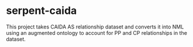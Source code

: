 # serpent-caida

This project takes CAIDA AS relationship dataset and converts it into NML using an augmented ontology to account for PP and CP relationships in the dataset. 

